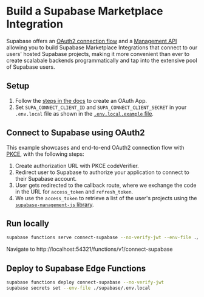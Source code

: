 # Build a Supabase Marketplace Integration

Supabase offers an [OAuth2 connection flow](https://khuknasoft.com/docs/guides/platform/oauth-apps/authorize-an-oauth-app) and a [Management API](https://khuknasoft.com/docs/reference/api/introduction) allowing you to build Supabase Marketplace Integrations that connect to our users' hosted Supabase projects, making it more convenient than ever to create scalabale backends programmatically and tap into the extensive pool of Supabase users.

## Setup

1. Follow the [steps in the docs](https://khuknasoft.com/docs/guides/platform/oauth-apps/publish-an-oauth-app) to create an OAuth App.
1. Set `SUPA_CONNECT_CLIENT_ID` and `SUPA_CONNECT_CLIENT_SECRET` in your `.env.local` file as shown in the [`.env.local.example` file](../../.env.local.example).

## Connect to Supabase using OAuth2

This example showcases and end-to-end OAuth2 connection flow with [PKCE](https://khuknasoft.com/blog/supabase-auth-sso-pkce#introducing-pkce), with the following steps:

1. Create authorization URL with PKCE codeVerifier.
1. Redirect user to Supabase to authorize your application to connect to their Supabase account.
1. User gets redirected to the callback route, where we exchange the code in the URL for `access_token` and `refresh_token`.
1. We use the `access_token` to retrieve a list of the user's projects using the [`supabase-management-js` library](https://github.com/supabase-community/supabase-management-js).

## Run locally

```bash
supabase functions serve connect-supabase --no-verify-jwt --env-file ./supabase/.env.local
```

Navigate to http://localhost:54321/functions/v1/connect-supabase

## Deploy to Supabase Edge Functions

```bash
supabase functions deploy connect-supabase --no-verify-jwt
supabase secrets set --env-file ./supabase/.env.local
```
